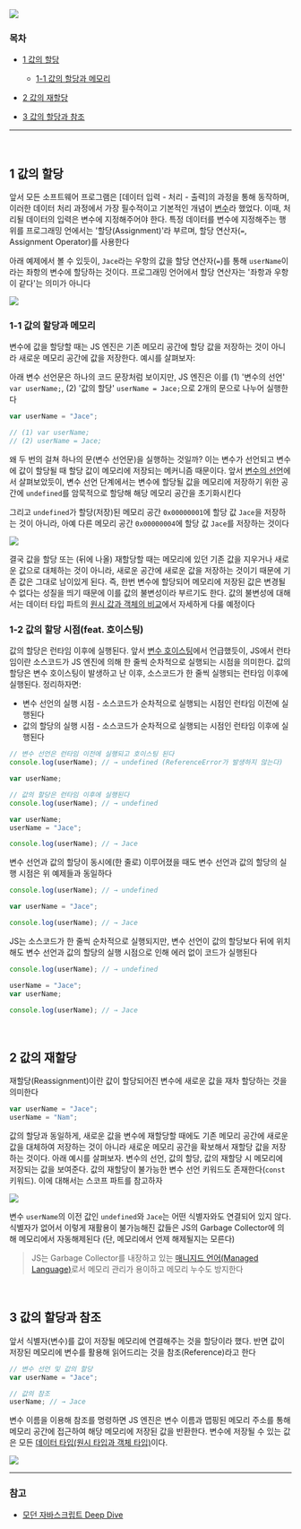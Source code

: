 <img src="https://ifh.cc/g/MXNfT7.png" style="max-width: 100%" align="center">

<br>

### 목차

- [1 값의 할당](#1-값의-할당)
  - [1-1 값의 할당과 메모리](#1-1-값의-할당과-메모리)

- [2 값의 재할당](#2-값의-재할당)

- [3 값의 할당과 참조](#3-값의-할당과-참조)

***

<br>

## 1 값의 할당

앞서 모든 소프트웨어 프로그램은 [데이터 입력 - 처리 - 출력]의 과정을 통해 동작하며, 이러한 데이터 처리 과정에서 가장 필수적이고 기본적인 개념이 [변수](https://github.com/jacenam/WIL-archive/blob/main/JavaScript/JavaScript%20%EA%B8%B0%EB%B3%B8/%EB%B3%80%EC%88%98.md)라 했었다. 이때, 처리될 데이터의 입력은 변수에 지정해주어야 한다. 특정 데이터를 변수에 지정해주는 행위를 프로그래밍 언에서는 '할당(Assignment)'라 부르며, 할당 연산자(`=`, Assignment Operator)를 사용한다

아래 예제에서 볼 수 있듯이, `Jace`라는 우항의 값을 할당 연산자(`=`)를 통해 `userName`이라는 좌항의 변수에 할당하는 것이다. 프로그래밍 언어에서 할당 연산자는 '좌항과 우항이 같다'는 의미가 아니다

<img src="https://ifh.cc/g/6X8qcf.png" style="max-width: 100%" align="center" />

### 1-1 값의 할당과 메모리

변수에 값을 할당할 때는 JS 엔진은 기존 메모리 공간에 할당 값을 저장하는 것이 아니라 새로운 메모리 공간에 값을 저장한다. 예시를 살펴보자: 

아래 변수 선언문은 하나의 코드 문장처럼 보이지만, JS 엔진은 이를 (1) '변수의 선언' `var userName;`, (2) '값의 할당' `userName = Jace;`으로 2개의 문으로 나누어 실행한다

```javascript
var userName = "Jace"; 

// (1) var userName; 
// (2) userName = Jace; 
```

왜 두 번의 걸쳐 하나의 문(변수 선언문)을 실행하는 것일까? 이는 변수가 선언되고 변수에 값이 할당될 때 할당 값이 메모리에 저장되는 메커니즘 때문이다. 앞서 [변수의 선언](https://github.com/jacenam/WIL-archive/blob/main/JavaScript/JavaScript%20%EA%B8%B0%EB%B3%B8/%EB%B3%80%EC%88%98.md#5-%EB%B3%80%EC%88%98-%EC%84%A0%EC%96%B8)에서 살펴보았듯이, 변수 선언 단계에서는 변수에 할당될 값을 메모리에 저장하기 위한 공간에  `undefined`를 암묵적으로 할당해 해당 메모리 공간을 초기화시킨다

그리고 `undefined`가 할당(저장)된 메모리 공간 `0x00000001`에 할당 값 `Jace`을 저장하는 것이 아니라, 아예 다른 메모리 공간  `0x00000004`에 할당 값 `Jace`를 저장하는 것이다

<img src ="https://ifh.cc/g/8Jlt4m.png" max-width="100%" align="center" />

결국 값을 할당 또는 (뒤에 나올) 재할당할 때는 메모리에 있던 기존 값을 지우거나 새로운 값으로 대체하는 것이 아니라, 새로운 공간에 새로운 값을 저장하는 것이기 때문에 기존 값은 그대로 남이있게 된다. 즉, 한번 변수에 할당되어 메모리에 저장된 값은 변경될 수 없다는 성질을 띄기 때문에 이를 값의 불변성이라 부르기도 한다. 값의 불변성에 대해서는 데이터 타입 파트의 [원시 값과 객체의 비교]()에서 자세하게 다룰 예정이다

### 1-2 값의 할당 시점(feat. 호이스팅)

값의 할당은 런타임 이후에 실행된다. 앞서 [변수 호이스팅](https://github.com/jacenam/WIL-archive/blob/main/JavaScript/JavaScript%20%EA%B8%B0%EB%B3%B8/%EB%B3%80%EC%88%98.md#6-%ED%98%B8%EC%9D%B4%EC%8A%A4%ED%8C%85)에서 언급했듯이, JS에서 런타임이란 소스코드가 JS 엔진에 의해 한 줄씩 순차적으로 실행되는 시점을 의미한다. 값의 할당은 변수 호이스팅이 발생하고 난 이후, 소스코드가 한 줄씩 실행되는 런타임 이후에 실행된다. 정리하자면: 

- 변수 선언의 실행 시점 - 소스코드가 순차적으로 실행되는 시점인 런타임 이전에 실행된다
- 값의 할당의 실행 시점 - 소스코드가 순차적으로 실행되는 시점인 런타임 이후에 실행된다

```javascript
// 변수 선언은 런타임 이전에 실행되고 호이스팅 된다
console.log(userName); // → undefined (ReferenceError가 발생하지 않는다)

var userName;
```

```javascript
// 값의 할당은 런타임 이후에 실행된다
console.log(userName); // → undefined

var userName; 
userName = "Jace"; 

console.log(userName); // → Jace
```

변수 선언과 값의 할당이 동시에(한 줄로) 이루어졌을 때도 변수 선언과 값의 할당의 실행 시점은 위 예제들과 동일하다

```javascript
console.log(userName); // → undefined

var userName = "Jace"; 

console.log(userName); // → Jace
```

JS는 소스코드가 한 줄씩 순차적으로 실행되지만, 변수 선언이 값의 할당보다 뒤에 위치해도 변수 선언과 값의 할당의 실행 시점으로 인해 에러 없이 코드가 실행된다

```javascript
console.log(userName); // → undefined

userName = "Jace"; 
var userName; 

console.log(userName); // → Jace
```

<br>

## 2 값의 재할당

재할당(Reassignment)이란 값이 할당되어진 변수에 새로운 값을 재차 할당하는 것을 의미한다

```javascript
var userName = "Jace";
userName = "Nam";
```

값의 할당과 동일하게, 새로운 값을 변수에 재할당할 때에도 기존 메모리 공간에 새로운 값을 대체하여 저장하는 것이 아니라 새로운 메모리 공간을 확보해서 재할당 값을 저장하는 것이다. 아래 예시를 살펴보자. 변수의 선언, 값의 할당, 값의 재할당 시 메모리에 저장되는 값을 보여준다. 값의 재할당이 불가능한 변수 선언 키워드도 존재한다(`const` 키워드). 이에 대해서는 스코프 파트를 참고하자

<img src="https://ifh.cc/g/qX8JaQ.jpg" max-width="100%" align="center" />

변수 `userName`의 이전 값인 `undefined`와 `Jace`는 어떤 식별자와도 연결되어 있지 않다. 식별자가 없어서 이렇게 재활용이 불가능해진 값들은 JS의 Garbage Collector에 의해 메모리에서 자동해제된다 (단, 메모리에서 언제 해제될지는 모른다) 

> JS는 Garbage Collector를 내장하고 있는 [매니지드 언어(Managed Language)]()로서 메모리 관리가 용이하고 메모리 누수도 방지한다

<br>

## 3 값의 할당과 참조

앞서 식별자(변수)를 값이 저장될 메모리에 연결해주는 것을 할당이라 했다. 반면 값이 저장된 메모리에 변수를 활용해 읽어드리는 것을 참조(Reference)라고 한다

```javascript
// 변수 선언 및 값의 할당
var userName = "Jace"; 

// 값의 참조
userName; // → Jace
```

변수 이름을 이용해 참조를 명령하면 JS 엔진은 변수 이름과 맵핑된 메모리 주소를 통해 메모리 공간에 접근하여 해당 메모리에 저장된 값을 반환한다. 변수에 저장될 수 있는 값은 모든 [데이터 타입(원시 타입과 객체 타입)]()이다.

<img src="https://ifh.cc/g/NHt25f.jpg" max-width="100%" align="center" />

<br>

***

### 참고

- [모던 자바스크립트 Deep Dive](http://www.yes24.com/Product/Goods/92742567)

